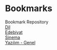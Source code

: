 # Bookmarks
Bookmark Repository
<br>
[Dil](Dil.MD)
<br>
[Edebiyat](Edebiyat.MD)
<br>
[Sinema](Sinema.MD)
<br>
[Yazılım - Genel](Yazılım%20-%20Genel.MD)
